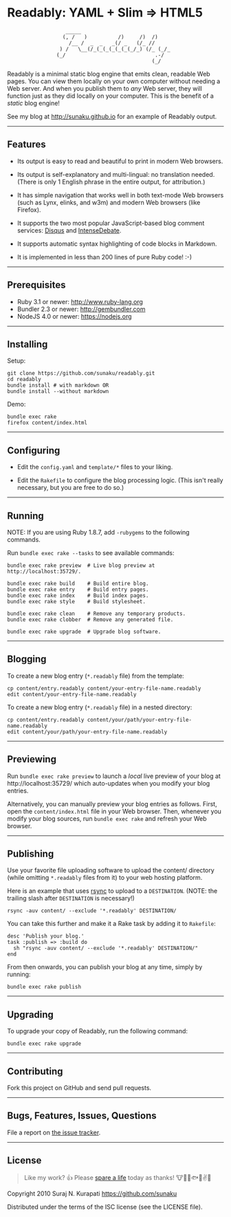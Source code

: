 Readably: YAML + Slim => HTML5
==============================================================================

                       _____
                      (, /   )          /)     /)  /)
                        /__ /  _  _   _(/ _   (/_ //
                     ) /   \__(/_(_(_(_(_(_(_/_) (/_ (_/_
                    (_/                             .-/
                                                   (_/


Readably is a minimal static blog engine that emits clean, readable Web pages.
You can view them locally on your own computer without needing a Web server.
And when you publish them to *any* Web server, they will function just as they
did locally on your computer.  This is the benefit of a *static* blog engine!

See my blog at <http://sunaku.github.io> for an example of Readably output.

------------------------------------------------------------------------------
Features
------------------------------------------------------------------------------

  * Its output is easy to read and beautiful to print in modern Web browsers.

  * Its output is self-explanatory and multi-lingual: no translation needed.
    (There is only 1 English phrase in the entire output, for attribution.)

  * It has simple navigation that works well in both text-mode Web browsers
    (such as Lynx, elinks, and w3m) and modern Web browsers (like Firefox).

  * It supports the two most popular JavaScript-based blog comment services:
    [Disqus](http://disqus.com) and [IntenseDebate](http://intensedebate.com).

  * It supports automatic syntax highlighting of code blocks in Markdown.

  * It is implemented in less than 200 lines of pure Ruby code! :-)

------------------------------------------------------------------------------
Prerequisites
------------------------------------------------------------------------------

  * Ruby 3.1 or newer:  <http://www.ruby-lang.org>
  * Bundler 2.3 or newer: <http://gembundler.com>
  * NodeJS 4.0 or newer:  <https://nodejs.org>

------------------------------------------------------------------------------
Installing
------------------------------------------------------------------------------

Setup:

    git clone https://github.com/sunaku/readably.git
    cd readably
    bundle install # with markdown OR
    bundle install --without markdown

Demo:

    bundle exec rake
    firefox content/index.html

------------------------------------------------------------------------------
Configuring
------------------------------------------------------------------------------

  * Edit the `config.yaml` and `template/*` files to your liking.

  * Edit the `Rakefile` to configure the blog processing logic.
    (This isn't really necessary, but you are free to do so.)

------------------------------------------------------------------------------
Running
------------------------------------------------------------------------------

NOTE: If you are using Ruby 1.8.7, add `-rubygems` to the following commands.

Run `bundle exec rake --tasks` to see available commands:

    bundle exec rake preview  # Live blog preview at http://localhost:35729/.

    bundle exec rake build    # Build entire blog.
    bundle exec rake entry    # Build entry pages.
    bundle exec rake index    # Build index pages.
    bundle exec rake style    # Build stylesheet.

    bundle exec rake clean    # Remove any temporary products.
    bundle exec rake clobber  # Remove any generated file.

    bundle exec rake upgrade  # Upgrade blog software.

------------------------------------------------------------------------------
Blogging
------------------------------------------------------------------------------

To create a new blog entry (`*.readably` file) from the template:

    cp content/entry.readably content/your-entry-file-name.readably
    edit content/your-entry-file-name.readably

To create a new blog entry (`*.readably` file) in a nested directory:

    cp content/entry.readably content/your/path/your-entry-file-name.readably
    edit content/your/path/your-entry-file-name.readably

------------------------------------------------------------------------------
Previewing
------------------------------------------------------------------------------

Run `bundle exec rake preview` to launch a *local* live preview of your blog at
http://localhost:35729/ which auto-updates when you modify your blog entries.

Alternatively, you can manually preview your blog entries as follows.  First,
open the `content/index.html` file in your Web browser.  Then, whenever you
modify your blog sources, run `bundle exec rake` and refresh your Web browser.

------------------------------------------------------------------------------
Publishing
------------------------------------------------------------------------------

Use your favorite file uploading software to upload the content/ directory
(while omitting `*.readably` files from it) to your web hosting platform.

Here is an example that uses [rsync](http://rsync.samba.org) to upload to a
`DESTINATION`.  (NOTE: the trailing slash after `DESTINATION` is necessary!)

    rsync -auv content/ --exclude '*.readably' DESTINATION/

You can take this further and make it a Rake task by adding it to `Rakefile`:

    desc 'Publish your blog.'
    task :publish => :build do
      sh "rsync -auv content/ --exclude '*.readably' DESTINATION/"
    end

From then onwards, you can publish your blog at any time, simply by running:

    bundle exec rake publish

------------------------------------------------------------------------------
Upgrading
------------------------------------------------------------------------------

To upgrade your copy of Readably, run the following command:

    bundle exec rake upgrade

------------------------------------------------------------------------------
Contributing
------------------------------------------------------------------------------

Fork this project on GitHub and send pull requests.

------------------------------------------------------------------------------
Bugs, Features, Issues, Questions
------------------------------------------------------------------------------

File a report on [the issue tracker](
http://github.com/sunaku/readably/issues/ ).

------------------------------------------------------------------------------
License
------------------------------------------------------------------------------

[Spare A Life]: https://sunaku.github.io/vegan-for-life.html
> Like my work? :+1:  Please [spare a life] today as thanks!
:cow::pig::chicken::fish::speak_no_evil::v::revolving_hearts:

Copyright 2010 Suraj N. Kurapati <https://github.com/sunaku>

Distributed under the terms of the ISC license (see the LICENSE file).
